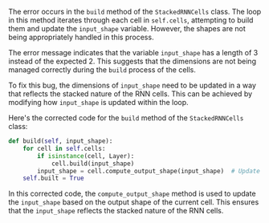 The error occurs in the `build` method of the `StackedRNNCells` class. The loop in this method iterates through each cell in `self.cells`, attempting to build them and update the `input_shape` variable. However, the shapes are not being appropriately handled in this process.

The error message indicates that the variable `input_shape` has a length of 3 instead of the expected 2. This suggests that the dimensions are not being managed correctly during the `build` process of the cells.

To fix this bug, the dimensions of `input_shape` need to be updated in a way that reflects the stacked nature of the RNN cells. This can be achieved by modifying how `input_shape` is updated within the loop.

Here's the corrected code for the `build` method of the `StackedRNNCells` class:

```python
def build(self, input_shape):
    for cell in self.cells:
        if isinstance(cell, Layer):
            cell.build(input_shape)
        input_shape = cell.compute_output_shape(input_shape)  # Update input_shape based on the output shape of the cell
    self.built = True
```

In this corrected code, the `compute_output_shape` method is used to update the `input_shape` based on the output shape of the current cell. This ensures that the `input_shape` reflects the stacked nature of the RNN cells.